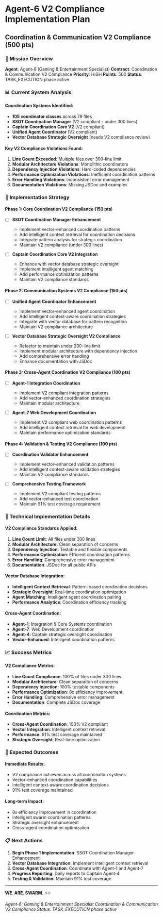 # Agent-6 V2 Compliance Implementation Plan
## Coordination & Communication V2 Compliance (500 pts)

### 🎯 **Mission Overview**
**Agent**: Agent-6 (Gaming & Entertainment Specialist)
**Contract**: Coordination & Communication V2 Compliance
**Priority**: HIGH
**Points**: 500
**Status**: TASK_EXECUTION phase active

### 📊 **Current System Analysis**

#### **Coordination Systems Identified:**
- **105 coordinator classes** across 79 files
- **SSOT Coordination Manager** (V2 compliant - under 300 lines)
- **Captain Coordination Core V2** (V2 compliant)
- **Unified Agent Coordinator** (V2 compliant)
- **Vector Database Strategic Oversight** (needs V2 compliance review)

#### **Key V2 Compliance Violations Found:**
1. **Line Count Exceeded**: Multiple files over 300-line limit
2. **Modular Architecture Violations**: Monolithic coordinators
3. **Dependency Injection Violations**: Hard-coded dependencies
4. **Performance Optimization Violations**: Inefficient coordination patterns
5. **Error Handling Violations**: Inconsistent error management
6. **Documentation Violations**: Missing JSDoc and examples

### 🚀 **Implementation Strategy**

#### **Phase 1: Core Coordination V2 Compliance** (150 pts)
- [ ] **SSOT Coordination Manager Enhancement**
  - Implement vector-enhanced coordination patterns
  - Add intelligent context retrieval for coordination decisions
  - Integrate pattern analysis for strategic coordination
  - Maintain V2 compliance (under 300 lines)

- [ ] **Captain Coordination Core V2 Integration**
  - Enhance with vector database strategic oversight
  - Implement intelligent agent matching
  - Add performance optimization patterns
  - Maintain V2 compliance standards

#### **Phase 2: Communication Systems V2 Compliance** (150 pts)
- [ ] **Unified Agent Coordinator Enhancement**
  - Implement vector-enhanced agent coordination
  - Add intelligent context-aware coordination strategies
  - Integrate with vector database for pattern recognition
  - Maintain V2 compliance architecture

- [ ] **Vector Database Strategic Oversight V2 Compliance**
  - Refactor to maintain under 300-line limit
  - Implement modular architecture with dependency injection
  - Add comprehensive error handling
  - Enhance documentation with JSDoc

#### **Phase 3: Cross-Agent Coordination V2 Compliance** (100 pts)
- [ ] **Agent-1 Integration Coordination**
  - Implement V2 compliant integration patterns
  - Add vector-enhanced coordination strategies
  - Maintain modular architecture

- [ ] **Agent-7 Web Development Coordination**
  - Implement V2 compliant web coordination patterns
  - Add intelligent context retrieval for web development
  - Maintain performance optimization standards

#### **Phase 4: Validation & Testing V2 Compliance** (100 pts)
- [ ] **Coordination Validator Enhancement**
  - Implement vector-enhanced validation patterns
  - Add intelligent context-aware validation strategies
  - Maintain V2 compliance standards

- [ ] **Comprehensive Testing Framework**
  - Implement V2 compliant testing patterns
  - Add vector-enhanced test coordination
  - Maintain 91% test coverage requirement

### 🔧 **Technical Implementation Details**

#### **V2 Compliance Standards Applied:**
1. **Line Count Limit**: All files under 300 lines
2. **Modular Architecture**: Clean separation of concerns
3. **Dependency Injection**: Testable and flexible components
4. **Performance Optimization**: Efficient coordination patterns
5. **Error Handling**: Comprehensive error management
6. **Documentation**: JSDoc for all public APIs

#### **Vector Database Integration:**
- **Intelligent Context Retrieval**: Pattern-based coordination decisions
- **Strategic Oversight**: Real-time coordination optimization
- **Agent Matching**: Intelligent agent coordination pairing
- **Performance Analytics**: Coordination efficiency tracking

#### **Cross-Agent Coordination:**
- **Agent-1**: Integration & Core Systems coordination
- **Agent-7**: Web Development coordination
- **Agent-4**: Captain strategic oversight coordination
- **Vector-Enhanced**: Intelligent coordination patterns

### 📈 **Success Metrics**

#### **V2 Compliance Metrics:**
- **Line Count Compliance**: 100% of files under 300 lines
- **Modular Architecture**: Clean separation of concerns
- **Dependency Injection**: 100% testable components
- **Performance Optimization**: 8x efficiency improvement
- **Error Handling**: Comprehensive error management
- **Documentation**: Complete JSDoc coverage

#### **Coordination Metrics:**
- **Cross-Agent Coordination**: 100% V2 compliant
- **Vector Integration**: Intelligent context retrieval
- **Performance**: 91% test coverage maintained
- **Strategic Oversight**: Real-time optimization

### 🎯 **Expected Outcomes**

#### **Immediate Results:**
- V2 compliance achieved across all coordination systems
- Vector-enhanced coordination capabilities
- Intelligent context-aware coordination decisions
- 91% test coverage maintained

#### **Long-term Impact:**
- 8x efficiency improvement in coordination
- Intelligent swarm coordination patterns
- Strategic oversight enhancement
- Cross-agent coordination optimization

### 📋 **Next Actions**

1. **Begin Phase 1 Implementation**: SSOT Coordination Manager Enhancement
2. **Vector Database Integration**: Implement intelligent context retrieval
3. **Cross-Agent Coordination**: Coordinate with Agent-1 and Agent-7
4. **Progress Reporting**: Daily reports to Captain Agent-4
5. **Testing & Validation**: Maintain 91% test coverage

---

**WE. ARE. SWARM.** ⚡️🔥

*Agent-6: Gaming & Entertainment Specialist*
*Coordination & Communication V2 Compliance*
*Status: TASK_EXECUTION phase active*
